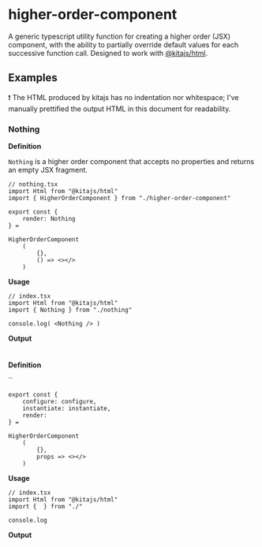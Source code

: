 # higher-order-component
A generic typescript utility function for creating a higher order (JSX) component, with the ability to partially override default values for each successive function call. Designed to work with [@kitajs/html](https://github.com/kitajs/html).

## Examples

❗ The HTML produced by kitajs has no indentation nor whitespace; I've manually prettified the output HTML in this document for readability.

### Nothing

**Definition**

`Nothing` is a higher order component that accepts no properties and returns an empty JSX fragment.
```tsx
// nothing.tsx
import Html from "@kitajs/html"
import { HigherOrderComponent } from "./higher-order-component"

export const {
    render: Nothing
} =

HigherOrderComponent
    (
        {},
        () => <></>
    )
```

**Usage**

```tsx
// index.tsx
import Html from "@kitajs/html"
import { Nothing } from "./nothing"

console.log( <Nothing /> )
```

**Output**

```
```

### 

**Definition**

``

```tsx
export const {
    configure: configure,
    instantiate: instantiate,
    render: 
} =

HigherOrderComponent
    (
        {},
        props => <></>
    )
```

**Usage**

```tsx
// index.tsx
import Html from "@kitajs/html"
import {  } from "./"

console.log
```

**Output**

```
```

